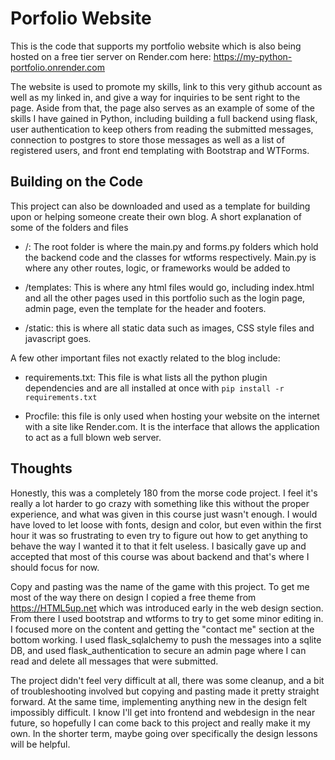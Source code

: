 # Porfolio Website

This is the code that supports my portfolio website which is also being hosted on a free tier server on Render.com here: https://my-python-portfolio.onrender.com

The website is used to promote my skills, link to this very github account as well as my linked in, and give a way for inquiries to be sent right to the page. Aside from that, the page also serves as an example of some of the skills I have gained in Python, including building a full backend using flask, user authentication to keep others from reading the submitted messages, connection to postgres to store those messages as well as a list of registered users, and front end templating with Bootstrap and WTForms.

## Building on the Code

This project can also be downloaded and used as a template for building upon or helping someone create their own blog. A short explanation of some of the folders and files

- /: The root folder is where the main.py and forms.py folders which hold the backend code and the classes for wtforms respectively. Main.py is where any other routes, logic, or frameworks would be added to

- /templates: This is where any html files would go, including index.html and all the other pages used in this portfolio such as the login page, admin page, even the template for the header and footers.

- /static: this is where all static data such as images, CSS style files and javascript goes.

A few other important files not exactly related to the blog include:

- requirements.txt: This file is what lists all the python plugin dependencies and are all installed at once with `pip install -r requirements.txt`

- Procfile: this file is only used when hosting your website on the internet with a site like Render.com. It is the interface that allows the application to act as a full blown web server.

## Thoughts

Honestly, this was a completely 180 from the morse code project. I feel it's really a lot harder to go crazy with something like this without the proper experience, and what was given in this course just wasn't enough. I would have loved to let loose with fonts, design and color, but even within the first hour it was so frustrating to even try to figure out how to get anything to behave the way I wanted it to that it felt useless. I basically gave up and accepted that most of this course was about backend and that's where I should focus for now.

Copy and pasting was the name of the game with this project. To get me most of the way there on design I copied a free theme from https://HTML5up.net which was introduced early in the web design section. From there I used bootstrap and wtforms to try to get some minor editing in. I focused more on the content and getting the "contact me" section at the bottom working. I used flask_sqlalchemy to push the messages into a sqlite DB, and used flask_authentication to secure an admin page where I can read and delete all messages that were submitted.

The project didn't feel very difficult at all, there was some cleanup, and a bit of troubleshooting involved but copying and pasting made it pretty straight forward. At the same time, implementing anything new in the design felt impossibly difficult. I know I'll get into frontend and webdesign in the near future, so hopefully I can come back to this project and really make it my own. In the shorter term, maybe going over specifically the design lessons will be helpful.